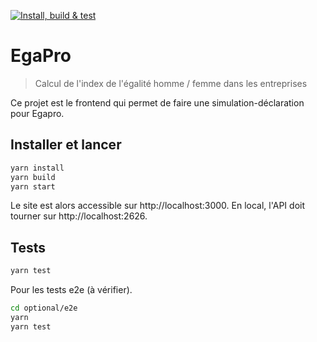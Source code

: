 [![Install, build & test](https://github.com/SocialGouv/egapro/actions/workflows/build-and-test.yml/badge.svg)](https://github.com/SocialGouv/egapro/actions/workflows/build-and-test.yml)

# EgaPro

> Calcul de l'index de l'égalité homme / femme dans les entreprises

Ce projet est le frontend qui permet de faire une simulation-déclaration pour Egapro.

## Installer et lancer

```bash
yarn install
yarn build
yarn start
```

Le site est alors accessible sur http://localhost:3000.
En local, l'API doit tourner sur http://localhost:2626.

## Tests

```bash
yarn test
```

Pour les tests e2e (à vérifier).

```bash
cd optional/e2e
yarn
yarn test
```
